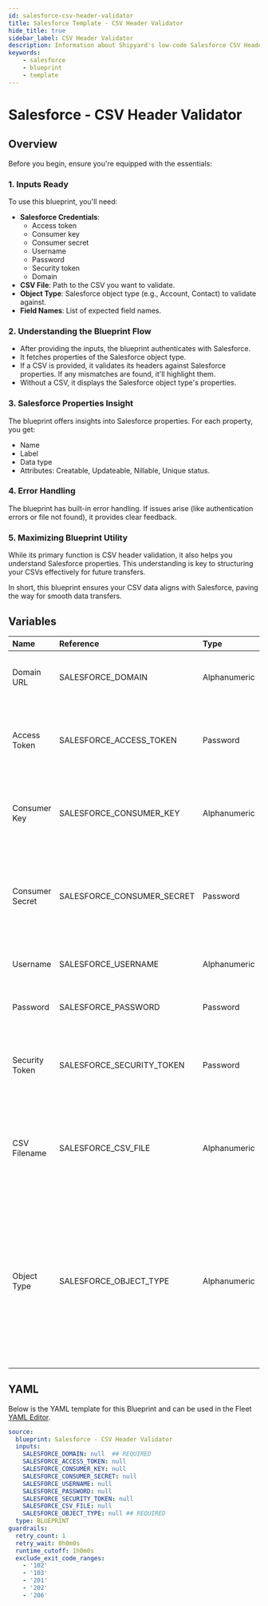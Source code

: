 ```yaml
---
id: salesforce-csv-header-validator
title: Salesforce Template - CSV Header Validator
hide_title: true
sidebar_label: CSV Header Validator
description: Information about Shipyard's low-code Salesforce CSV Header Validator blueprint. Easily validate CSV headers against Salesforce properties and fetch Salesforce field details. 
keywords:
    - salesforce
    - blueprint
    - template
---
```


# Salesforce - CSV Header Validator

## Overview
Before you begin, ensure you're equipped with the essentials:

### 1. **Inputs Ready**
To use this blueprint, you'll need:
- **Salesforce Credentials**: 
  - Access token
  - Consumer key
  - Consumer secret
  - Username
  - Password
  - Security token
  - Domain
- **CSV File**: Path to the CSV you want to validate.
- **Object Type**: Salesforce object type (e.g., Account, Contact) to validate against.
- **Field Names**: List of expected field names.

### 2. **Understanding the Blueprint Flow**
- After providing the inputs, the blueprint authenticates with Salesforce.
- It fetches properties of the Salesforce object type.
- If a CSV is provided, it validates its headers against Salesforce properties. If any mismatches are found, it'll highlight them.
- Without a CSV, it displays the Salesforce object type's properties.

### 3. **Salesforce Properties Insight**
The blueprint offers insights into Salesforce properties. For each property, you get:
- Name
- Label
- Data type
- Attributes: Creatable, Updateable, Nillable, Unique status.

### 4. **Error Handling**
The blueprint has built-in error handling. If issues arise (like authentication errors or file not found), it provides clear feedback.

### 5. **Maximizing Blueprint Utility**
While its primary function is CSV header validation, it also helps you understand Salesforce properties. This understanding is key to structuring your CSVs effectively for future transfers.

In short, this blueprint ensures your CSV data aligns with Salesforce, paving the way for smooth data transfers.


## Variables

| Name | Reference | Type | Required | Default | Options | Description |
|:-----|:----------|:-----|:---------|:--------|:--------|:------------|
| Domain URL | SALESFORCE_DOMAIN  | Alphanumeric |:white_check_mark: | - | - | The domain used to access your Salesforce instance. |
| Access Token | SALESFORCE_ACCESS_TOKEN  | Password |:heavy_minus_sign: | - | - | Token provided by Salesforce to securely authenticate and access their API. |
| Consumer Key | SALESFORCE_CONSUMER_KEY  | Alphanumeric |:heavy_minus_sign: | - | - | Unique key to identify and authenticate your application's integration. |
| Consumer Secret | SALESFORCE_CONSUMER_SECRET  | Password |:heavy_minus_sign: | - | - | Secret key used in tandem with the consumer key to authenticate your application. |
| Username | SALESFORCE_USERNAME  | Alphanumeric |:heavy_minus_sign: | - | - | Your Salesforce account's username. |
| Password | SALESFORCE_PASSWORD  | Password |:heavy_minus_sign: | - | - | Your Salesforce account's password. |
| Security Token | SALESFORCE_SECURITY_TOKEN  | Password |:heavy_minus_sign: | - | - | Additional security token provided by Salesforce to enhance protection. |
| CSV Filename | SALESFORCE_CSV_FILE  | Alphanumeric |:heavy_minus_sign: | - | - | The name/path of the CSV file you want to validate against Salesforce properties. |
| Object Type | SALESFORCE_OBJECT_TYPE  | Alphanumeric |:white_check_mark: | - | - | The specific Salesforce object type (e.g., Account, Customer) you want to validate against. This name must match Salesforce's API Name from their object manager view. |


## YAML
Below is the YAML template for this Blueprint and can be used in the Fleet [YAML Editor](../../reference/fleets/yaml-editor.md).
```yaml
source:
  blueprint: Salesforce - CSV Header Validator
  inputs:
    SALESFORCE_DOMAIN: null  ## REQUIRED
    SALESFORCE_ACCESS_TOKEN: null
    SALESFORCE_CONSUMER_KEY: null
    SALESFORCE_CONSUMER_SECRET: null
    SALESFORCE_USERNAME: null
    SALESFORCE_PASSWORD: null
    SALESFORCE_SECURITY_TOKEN: null
    SALESFORCE_CSV_FILE: null
    SALESFORCE_OBJECT_TYPE: null ## REQUIRED
  type: BLUEPRINT
guardrails:
  retry_count: 1
  retry_wait: 0h0m0s
  runtime_cutoff: 1h0m0s
  exclude_exit_code_ranges:
    - '102'
    - '103'
    - '201'
    - '202'
    - '206'

```
